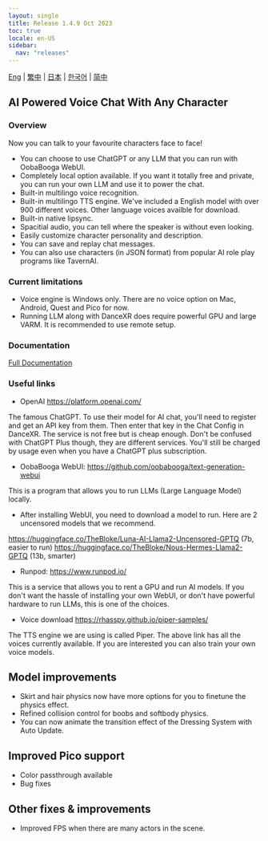 ```yaml
---
layout: single
title: Release 1.4.9 Oct 2023
toc: true
locale: en-US
sidebar:
  nav: "releases"
---
```

[Eng](/dancexr/releases/1.4.9) | [繁中](/tw/dancexr/releases/1.4.9) | [日本](/jp/dancexr/releases/1.4.9) | [한국어](/kr/dancexr/releases/1.4.9) | [简中](/zh/dancexr/releases/1.4.9)


## AI Powered Voice Chat With Any Character
### Overview
Now you can talk to your favourite characters face to face!
* You can choose to use ChatGPT or any LLM that you can run with OobaBooga WebUI. 
* Completely local option available. If you want it totally free and private, you can run your own LLM and use it to power the chat. 
* Built-in multilingo voice recognition.
* Built-in multilingo TTS engine. We've included a English model with over 900 different voices. Other language voices availble for download.
* Built-in native lipsync. 
* Spacitial audio, you can tell where the speaker is without even looking. 
* Easily customize character personality and description. 
* You can save and replay chat messages.
* You can also use characters (in JSON format) from popular AI role play programs like TavernAI. 

### Current limitations
* Voice engine is Windows only. There are no voice option on Mac, Android, Quest and Pico for now. 
* Running LLM along with DanceXR does require powerful GPU and large VARM. It is recommended to use remote setup. 

### Documentation
[Full Documentation](../ai_chat)

### Useful links

* OpenAI https://platform.openai.com/

The famous ChatGPT. To use their model for AI chat, you'll need to register and get an API key from them. Then enter that key in the Chat Config in DanceXR. The service is not free but is cheap enough. Don't be confused with ChatGPT Plus though, they are different services. You'll still be charged by usage even when you have a ChatGPT plus subscription. 


* OobaBooga WebUI: https://github.com/oobabooga/text-generation-webui

This is a program that allows you to run LLMs (Large Language Model) locally. 


* After installing WebUI, you need to download a model to run. Here are 2 uncensored models that we recommend. 

https://huggingface.co/TheBloke/Luna-AI-Llama2-Uncensored-GPTQ (7b, easier to run) 
https://huggingface.co/TheBloke/Nous-Hermes-Llama2-GPTQ (13b, smarter)


* Runpod: https://www.runpod.io/

This is a service that allows you to rent a GPU and run AI models. If you don't want the hassle of installing your own WebUI, or don't have powerful hardware to run LLMs, this is one of the choices. 


* Voice download https://rhasspy.github.io/piper-samples/

The TTS engine we are using is called Piper. The above link has all the voices currently available. If you are interested you can also train your own voice models.


## Model improvements
* Skirt and hair physics now have more options for you to finetune the physics effect.
* Refined collision control for boobs and softbody physics.
* You can now animate the transition effect of the Dressing System with Auto Update.

## Improved Pico support
* Color passthrough available
* Bug fixes

## Other fixes & improvements
* Improved FPS when there are many actors in the scene. 